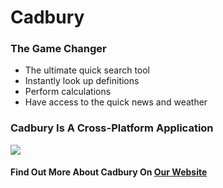 # Cadbury
### The Game Changer

 - The ultimate quick search tool
 - Instantly look up definitions
 - Perform calculations
 - Have access to the quick news and weather

### Cadbury Is A Cross-Platform Application
![](https://user-images.githubusercontent.com/70736942/120073025-3887c400-c0b4-11eb-8e3b-ece942c43827.png)

#### Find Out More About Cadbury On [Our Website](http://cadbury.netlify.com/)
